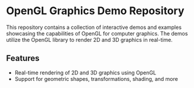 # OpenGL Graphics Demo Repository

This repository contains a collection of interactive demos and examples showcasing the capabilities of OpenGL for computer graphics. The demos utilize the OpenGL library to render 2D and 3D graphics in real-time.

## Features

- Real-time rendering of 2D and 3D graphics using OpenGL
- Support for geometric shapes, transformations, shading, and more
